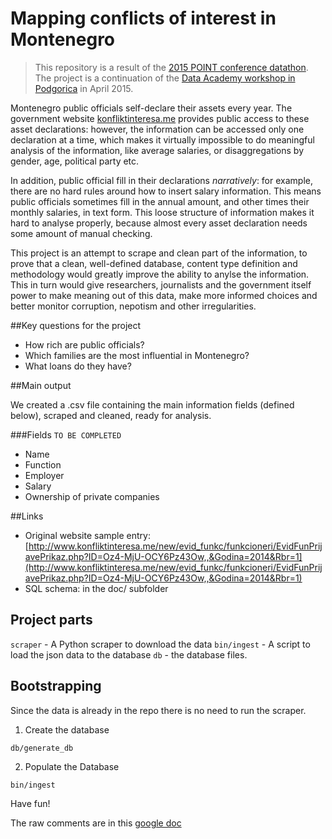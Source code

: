 # Mapping conflicts of interest in Montenegro

> This repository is a result of the [2015 POINT conference datathon](http://point.zastone.ba/en/data-academy-datathon/). The project is a continuation of the [Data Academy workshop in Podgorica](http://zastone.ba/en/da-training-in-montenegro-making-public-data-more-accessible/) in April 2015.

Montenegro public officials self-declare their assets every year. The government website [konfliktinteresa.me](http://www.konfliktinteresa.me/new/index.php?lang=me) provides public access to these asset declarations: however, the information can be accessed only one declaration at a time, which makes it virtually impossible to do meaningful analysis of the information, like average salaries, or disaggregations by gender, age, political party etc. 

In addition, public official fill in their declarations _narratively_: for example, there are no hard rules around how to insert salary information. This means public officials sometimes fill in the annual amount, and other times their monthly salaries, in text form. This loose structure of information makes it hard to analyse properly, because almost every asset declaration needs some amount of manual checking. 

This project is an attempt to scrape and clean part of the information, to prove that a clean, well-defined database, content type definition and methodology would greatly improve the ability to anylse the information. This in turn would give researchers, journalists and the government itself power to make meaning out of this data, make more informed choices and better monitor corruption, nepotism and other irregularities.

##Key questions for the project

- How rich are public officials?
- Which families are the most influential in Montenegro?
- What loans do they have?

##Main output

We created a .csv file containing the main information fields (defined below), scraped and cleaned, ready for analysis.

###Fields
```TO BE COMPLETED```

- Name
- Function
- Employer
- Salary
- Ownership of private companies

##Links

- Original website sample entry: [http://www.konfliktinteresa.me/new/evid_funkc/funkcioneri/EvidFunPrijavePrikaz.php?ID=Oz4-MjU-OCY6Pz43Ow,,&Godina=2014&Rbr=1](http://www.konfliktinteresa.me/new/evid_funkc/funkcioneri/EvidFunPrijavePrikaz.php?ID=Oz4-MjU-OCY6Pz43Ow,,&Godina=2014&Rbr=1)
- SQL schema: in the doc/ subfolder

## Project parts

```scraper``` - A Python scraper to download the data
```bin/ingest```  - A script to load the json data to the database
```db``` - the database files.

## Bootstrapping

Since the data is already in the repo there is no need to run the scraper.

1) Create the database 


```
db/generate_db
```

2) Populate the Database

```
bin/ingest
```

Have fun!

The raw comments are in this [google
doc](https://docs.google.com/document/d/1dQkW0dJyh2BMNrJS_DjPElNIVjy36ih8vpdOAi_fyBQ/edit#heading=h.l0ljwpnglhrp)
